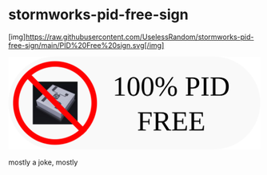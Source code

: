 # stormworks-pid-free-sign

[img]https://raw.githubusercontent.com/UselessRandom/stormworks-pid-free-sign/main/PID%20Free%20sign.svg[/img]

<picture>
  <img alt="Shows an illustrated sun in light mode and a moon with stars in dark mode." src="https://raw.githubusercontent.com/UselessRandom/stormworks-pid-free-sign/main/PID%20Free%20sign.svg">
</picture>

mostly a joke, mostly
